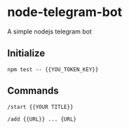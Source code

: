 # node-telegram-bot
A simple nodejs telegram bot

## Initialize

```
npm test -- {{YOU_TOKEN_KEY}}
````

## Commands

```
/start {{YOUR TITLE}}
```

```
/add {{URL}} ... {URL}
```
